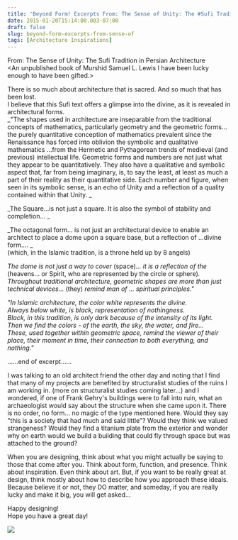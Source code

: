 ```yaml
---
title: 'Beyond Form! Excerpts From: The Sense of Unity: The #Sufi Tradition in Persian #Architecture'
date: 2015-01-20T15:14:00.003-07:00
draft: false
slug: beyond-form-excerpts-from-sense-of
tags: [Architecture Inspirations]
---
```


From: The Sense of Unity: The Sufi Tradition in Persian Architecture  
<An unpublished book of Murshid Samuel L. Lewis I have been lucky enough to have been gifted._\>_  
  
There is so much about architecture that is sacred. And so much that has been lost.  
I believe that this Sufi text offers a glimpse into the divine, as it is revealed in architectural forms.  
_"The shapes used in architecture are inseparable from the traditional concepts of mathematics, particularly geometry and the geometric forms... the purely quantitative conception of mathematics prevalent since the Renaissance has forced into oblivion the symbolic and qualitative mathematics ...from the Hermetic and Pythagorean trends of medieval (and previous) intellectual life. Geometric forms and numbers are not just what they appear to be quantitatively. They also have a qualitative and symbolic aspect that, far from being imaginary, is, to say the least, at least as much a part of their reality as their quantitative side. Each number and figure, when seen in its symbolic sense, is an echo of Unity and a reflection of a quality contained within that Unity. _  
  
_The Square...is not just a square. It is also the symbol of stability and completion... _  
  
_The octagonal form... is not just an architectural device to enable an architect to place a dome upon a square base, but a reflection of ...divine form.... _  
(which, in the Islamic tradition, is a throne held up by 8 angels)  
  
_The dome is not just a way to cover_ (space)_... it is a reflection of the_ (heavens... or Spirit, who are represented by the circle or sphere)_. Throughout traditional architecture, geometric shapes are more than just technical devices..._ (they) _remind man of ... spiritual principles."_  
  
_"In Islamic architecture, the color white represents the divine._  
_Always below white, is black, representation of nothingness._  
_Black, in this tradition, is only dark because of the intensity of its light._  
_Then we find the colors - of the earth, the sky, the water, and fire..._  
_These, used together within geometric space, remind the viewer of their place, their moment in time, their connection to both everything, and nothing."_  
  

......end of excerpt......

  
I was talking to an old architect friend the other day and noting that I find that many of my projects are benefited by structuralist studies of the ruins I am working in. (more on structuralist studies coming later...) and I wondered, if one of Frank Gehry's buildings were to fall into ruin, what an archaeologist would say about the structure when she came upon it. There is no order, no form... no magic of the type mentioned here. Would they say "this is a society that had much and said little"? Would they think we valued strangeness? Would they find a titanium plate from the exterior and wonder why on earth would we build a building that could fly through space but was attached to the ground?  
  
When you are designing, think about what you might actually be saying to those that come after you. Think about form, function, and presence. Think about inspiration. Even think about art. But, if you want to be really great at design, think mostly about how to describe how you approach these ideals. Because believe it or not, they DO matter, and someday, if you are really lucky and make it big, you will get asked...  
  
Happy designing!  
Hope you have a great day!  
  
![](https://scontent-a-dfw.xx.fbcdn.net/hphotos-xaf1/v/t1.0-9/557300_339112149480625_1493580317_n.jpg?oh=355ae689054270f44dd410522761a9a3&oe=5565E26B)